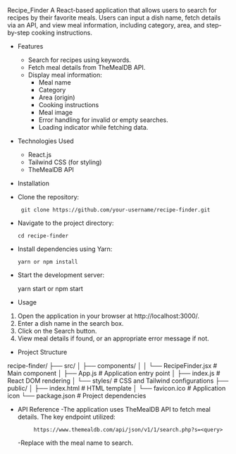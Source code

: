 Recipe_Finder
  A React-based application that allows users to search for recipes by their favorite meals. Users can input a dish name, fetch details via an API, and view meal information, including category, area, and step-by-step cooking instructions.

- Features
  - Search for recipes using keywords.
  - Fetch meal details from TheMealDB API.
  - Display meal information:
    - Meal name
    - Category
    - Area (origin)
    - Cooking instructions
    - Meal image
    - Error handling for invalid or empty searches.
    - Loading indicator while fetching data.

- Technologies Used
  - React.js
  - Tailwind CSS (for styling)
  - TheMealDB API

- Installation

- Clone the repository:

       git clone https://github.com/your-username/recipe-finder.git

- Navigate to the project directory:

      cd recipe-finder

- Install dependencies using Yarn:

      yarn or npm install

- Start the development server:

     yarn start or npm start

- Usage

1. Open the application in your browser at http://localhost:3000/.
2. Enter a dish name in the search box.
3. Click on the Search button.
4. View meal details if found, or an appropriate error message if not.

- Project Structure

recipe-finder/
├── src/
│   ├── components/
│   │   └── RecipeFinder.jsx  # Main component
│   ├── App.js                # Application entry point
│   ├── index.js              # React DOM rendering
│   └── styles/               # CSS and Tailwind configurations
├── public/
│   ├── index.html            # HTML template
│   └── favicon.ico           # Application icon
└── package.json              # Project dependencies

- API Reference
  -The application uses TheMealDB API to fetch meal details. The key endpoint utilized:

           https://www.themealdb.com/api/json/v1/1/search.php?s=<query>
  -Replace <query> with the meal name to search.  
